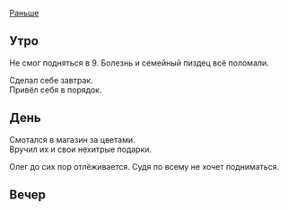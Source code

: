 [Раньше](2020.03.07.md)  
## Утро
Не смог подняться в 9. Болезнь и семейный пиздец всё поломали.

Сделал себе завтрак.  
Привёл себя в порядок.
## День
Смотался в магазин за цветами.  
Вручил их и свои нехитрые подарки.

Олег до сих пор отлёживается. Судя по всему не хочет подниматься.
## Вечер